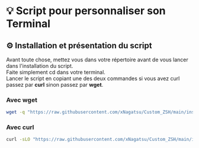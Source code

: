 # 💡 Script pour personnaliser son Terminal

## ⚙️ Installation et présentation du script  

Avant toute chose, mettez vous dans votre répertoire avant de vous lancer dans l'installation du script.  
Faite simplement cd dans votre terminal.  
Lancer le script en copiant une des deux commandes si vous avez curl passez par **curl** sinon passez par **wget**.  

### Avec wget
``` bash
wget -q "https://raw.githubusercontent.com/xNagatsu/Custom_ZSH/main/install_zsh.sh" && chmod +x install_zsh.sh && ./install_zsh.sh  
```
### Avec curl

``` bash
curl -sLO "https://raw.githubusercontent.com/xNagatsu/Custom_ZSH/main/install_zsh.sh" && chmod +x install_zsh.sh && ./install_zsh.sh  
```
